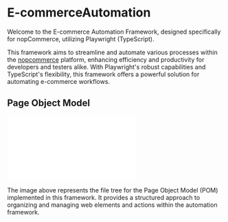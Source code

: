 # E-commerceAutomation
 Welcome to the E-commerce Automation Framework, designed specifically for nopCommerce, utilizing Playwright (TypeScript).

This framework aims to streamline and automate various processes within the [nopcommerce](https://demo.nopcommerce.com/) platform, enhancing efficiency and productivity for developers and testers alike. With Playwright's robust capabilities and TypeScript's flexibility, this framework offers a powerful solution for automating e-commerce workflows.

## Page Object Model

![POM File Tree](/Images/scrTree.txt)

The image above represents the file tree for the Page Object Model (POM) implemented in this framework. It provides a structured approach to organizing and managing web elements and actions within the automation framework.


